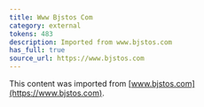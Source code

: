 ```yaml
---
title: Www Bjstos Com
category: external
tokens: 483
description: Imported from www.bjstos.com
has_full: true
source_url: https://www.bjstos.com
---
```


This content was imported from [www.bjstos.com](https://www.bjstos.com).
